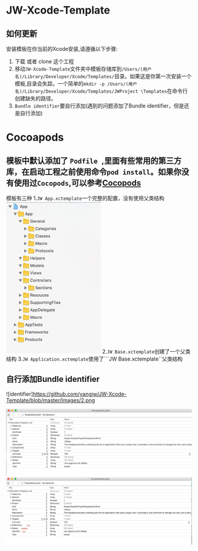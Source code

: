 # JW-Xcode-Template

## 如何更新

安装模板在你当前的Xcode安装,请遵循以下步骤:

1. 下载 或者 clone 这个工程
2. 移动```JW-Xcode-Template```文件夹中模板存储库到```/Users/(用户名)/Library/Developer/Xcode/Templates/```目录。如果这是你第一次安装一个模板,目录会失踪。一个简单的```mkdir -p /Users/(用户名)/Library/Developer/Xcode/Templates/JWProject \Templates```在命令行创建缺失的路径。
3. ```Bundle identifier```要自行添加(遇到的问题添加了Bundle identifier，但是还是自行添加)

# Cocoapods 
## 模板中默认添加了 ```Podfile ```,里面有些常用的第三方库，在启动工程之前使用命令```pod install```。如果你没有使用过```Cocopods```,可以参考[Cocopods](https://cocoapods.org/)

模板有三种
1.```JW App.xctemplate```一个完整的配置，没有使用父类结构
![目录](https://github.com/yangjw/JW-Xcode-Template/blob/master/Images/1.png)
2.```JW Base.xctemplate```创建了一个父类结构
3.```JW Application.xctemplate```使用了```JW Base.xctemplate``父类结构

## 自行添加Bundle identifier

![identifier]https://github.com/yangjw/JW-Xcode-Template/blob/master/Images/2.png


![TemplateInfo](https://github.com/yangjw/JW-Xcode-Template/blob/master/Images/3.png)
![TemplateInfo](https://github.com/yangjw/JW-Xcode-Template/blob/master/Images/4.png)
